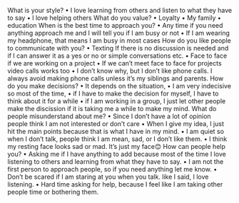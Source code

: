 What is your style?
•	I love learning from others and listen to what they have to say
•	I love helping others
What do you value?
•	Loyalty
•	My family
•	education
When is the best time to approach you?
•	Any time if you need anything approach me and I will tell you if I am busy or not
•	If I am wearing my headphone, that means I am busy in most cases
How do you like people to communicate with you?
•	Texting If there is no discussion is needed and if I can answer it as a yes or no or simple conversations etc.
•	Face to face if we are working on a project
•	If we can’t meet face to face for projects video calls works too
•	I don’t know why, but I don’t like phone calls. I always avoid making phone calls unless it’s my siblings and parents. 
How do you make decisions?
•	It depends on the situation, 
•	I am very indecisive so most of the time, 
•	if I have to make the decision for myself, I have to think about it for a while
•	if I am working in a group, I just let other people make the discission if it is taking me a while to make my mind.
What do people misunderstand about me?
•	Since I don’t have a lot of opinion people think I am not interested or don’t care
•	When I give my idea, I just hit the main points because that is what I have in my mind. 
•	I am quiet so when I don’t talk, people think I am mean, sad, or I don’t like them. 
•	I think my resting face looks sad or mad. It’s just my face😊
How can people help you? 
•	Asking me if I have anything to add because most of the time I love listening to others and learning from what they have to say.
•	I am not the first person to approach people, so if you need anything let me know. 
•	Don’t be scared if I am staring at you when you talk. like I said, I love listening. 
•	Hard time asking for help, because I feel like I am taking other people time or bothering them. 
